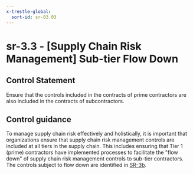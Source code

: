 ```yaml
---
x-trestle-global:
  sort-id: sr-03.03
---
```


# sr-3.3 - \[Supply Chain Risk Management\] Sub-tier Flow Down

## Control Statement

Ensure that the controls included in the contracts of prime contractors are also included in the contracts of subcontractors.

## Control guidance

To manage supply chain risk effectively and holistically, it is important that organizations ensure that supply chain risk management controls are included at all tiers in the supply chain. This includes ensuring that Tier 1 (prime) contractors have implemented processes to facilitate the "flow down" of supply chain risk management controls to sub-tier contractors. The controls subject to flow down are identified in [SR-3b](#sr-3_smt.b).
